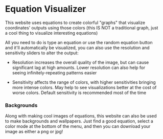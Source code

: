 # Equation Visualizer
This website uses equations to create colorful "graphs" that visualize coordinates' outputs using those colors (this IS NOT a traditional graph, just a cool thing to visualize interesting equations)

All you need to do is type an equation or use the random equation button and it'll automatically be visualized, you can also use the resolution and sensitivity sliders to alter the output:

- Resolution increases the overall quality of the image, but can cause significant lag at high amounts. Lower resolution can also help for seeing infinitely-repeating patterns easier

- Sensitivity affects the range of colors, with higher sensitivities bringing more intense colors. May help to see visualizations better at the cost of worse colors. Default sensitivity is recommended most of the time

### Backgrounds

Along with making cool images of equations, this website can also be used to make backgrounds and wallpapers. Just find a good equation, select a color mode at the bottom of the menu, and then you can download your image as either a png or jpg!